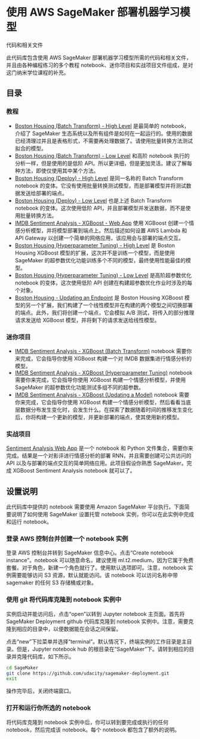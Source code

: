# 使用 AWS SageMaker 部署机器学习模型

代码和相关文件 

此代码库包含使用 AWS SageMaker 部署机器学习模型所需的代码和相关文件，并且由各种编程练习的多个教程 notebook、迷你项目和实战项目文件组成，是对这门纳米学位课程的补充。

## 目录

### 教程
* [Boston Housing (Batch Transform) - High Level](https://github.com/udacity/sagemaker-deployment/tree/master/Tutorials/Boston%20Housing%20-%20XGBoost%20(Batch%20Transform)%20-%20High%20Level.ipynb) 是最简单的 notebook，介绍了 SageMaker 生态系统以及所有组件是如何在一起运行的。使用的数据已经清理过并且是表格形式，不需要再处理数据了。请使用批量转换方法测试拟合的模型。
* [Boston Housing (Batch Transform) - Low Level](https://github.com/udacity/sagemaker-deployment/tree/master/Tutorials/Boston%20Housing%20-%20XGBoost%20(Batch%20Transform)%20-%20Low%20Level.ipynb) 和高阶 notebook 执行的分析一样，但是使用的是低阶 API。所以更详细，但是更加灵活。建议了解每种方法，即使仅使用其中某个方法。
* [Boston Housing (Deploy) - High Level](https://github.com/udacity/sagemaker-deployment/blob/master/Tutorials/Boston%20Housing%20-%20XGBoost%20(Deploy)%20-%20High%20Level.ipynb) 是同一名称的 Batch Transform notebook 的变体。它没有使用批量转换测试模型，而是部署模型并将测试数据发送给部署的端点。
* [Boston Housing (Deploy) - Low Level](https://github.com/udacity/sagemaker-deployment/blob/master/Tutorials/Boston%20Housing%20-%20XGBoost%20(Deploy)%20-%20Low%20Level.ipynb) 也是上述 Batch Transform notebook 的变体。这次使用低阶 API，并且部署模型并发送数据，而不是使用批量转换方法。
* [IMDB Sentiment Analysis - XGBoost - Web App](https://github.com/udacity/sagemaker-deployment/blob/master/Tutorials/IMDB%20Sentiment%20Analysis%20-%20XGBoost%20-%20Web%20App.ipynb) 使用 XGBoost 创建一个情感分析模型，并将模型部署到端点上。然后描述如何设置 AWS Lambda 和 API Gateway 以创建一个简单的网络应用，该应用会与部署的端点交互。
* [Boston Housing (Hyperparameter Tuning) - High Level](https://github.com/udacity/sagemaker-deployment/tree/master/Tutorials/Boston%20Housing%20-%20XGBoost%20(Hyperparameter%20Tuning)%20-%20High%20Level.ipynb) 是 Boston Housing XGBoost 模型的扩展，这次并不是训练一个模型，而是使用 SageMaker 的超参数优化功能训练多个不同的模型，最终使用性能最佳的模型。
* [Boston Housing (Hyperparameter Tuning) - Low Level](https://github.com/udacity/sagemaker-deployment/tree/master/Tutorials/Boston%20Housing%20-%20XGBoost%20(Hyperparameter%20Tuning)%20-%20Low%20Level.ipynb) 是高阶超参数优化 notebook 的变体，这次使用低阶 API 创建在构建超参数优化作业时涉及的每个对象。
* [Boston Housing - Updating an Endpoint](https://github.com/udacity/sagemaker-deployment/tree/master/Tutorials/Boston%20Housing%20-%20Updating%20an%20Endpoint.ipynb) 是 Boston Housing XGBoost 模型的另一个扩展，我们构建了一个线性模型并在构建的两个模型之间切换部署的端点。此外，我们将创建一个端点，它会模拟 A/B 测试，将传入的部分推理请求发送给 XGBoost 模型，并将剩下的请求发送给线性模型。

### 迷你项目
* [IMDB Sentiment Analysis - XGBoost (Batch Transform)](https://github.com/udacity/sagemaker-deployment/tree/master/Mini-Projects/IMDB%20Sentiment%20Analysis%20-%20XGBoost%20(Batch%20Transform).ipynb) notebook 需要你来完成，它会指导你使用 XGBoost 构建一个对 IMDB 数据集进行情感分析的模型。
* [IMDB Sentiment Analysis - XGBoost (Hyperparameter Tuning)](https://github.com/udacity/sagemaker-deployment/tree/master/Mini-Projects/IMDB%20Sentiment%20Analysis%20-%20XGBoost%20(Hyperparameter%20Tuning).ipynb) notebook 需要你来完成，它会指导你使用 XGBoost 构建一个情感分析模型，并使用 SageMaker 的超参数优化功能测试多组不同的超参数。
* [IMDB Sentiment Analysis - XGBoost (Updating a Model)](https://github.com/udacity/sagemaker-deployment/tree/master/Mini-Projects/IMDB%20Sentiment%20Analysis%20-%20XGBoost%20(Updating%20a%20Model).ipynb) notebook 需要你来完成，它会指导你使用 XGBoost 构建一个情感分析模型，然后看看当底层数据分布发生变化时，会发生什么。在探索了数据随着时间的推移发生变化后，你将构建一个更新的模型，并更新部署的端点，使其使用新的模型。

### 实战项目

[Sentiment Analysis Web App](https://github.com/udacity/sagemaker-deployment/tree/master/Project) 是一个 notebook 和 Python 文件集合，需要你来完成。结果是一个对影评进行情感分析的部署 RNN，并且需要创建可公共访问的 API 以及与部署的端点交互的简单网络应用。此项目假设你熟悉 SageMaker。完成 XGBoost Sentiment Analysis notebook 就可以了。

## 设置说明

此代码库中提供的 notebook 需要使用 Amazon SageMaker 平台执行。下面简要说明了如何使用 SageMaker 设置托管 notebook 实例，你可以在此实例中完成和运行 notebook。

### 登录 AWS 控制台并创建一个 notebook 实例

登录 AWS 控制台并转到 SageMaker 信息中心。点击“Create notebook instance”。notebook 可以随意命名，建议使用 ml.t2.medium，因为它属于免费套餐。对于角色，新建一个角色就行了。使用默认选项即可。注意，notebook 实例需要能够访问 S3 资源，默认就能访问。该 notebook 可以访问名称中带 sagemaker 的任何 S3 存储桶或对象。

### 使用 git 将代码库克隆到 notebook 实例中

实例启动并能访问后，点击“open”以转到 Jupyter notebook 主页面。首先将 SageMaker Deployment github 代码库克隆到 notebook 实例中。注意，需要克隆到相应的目录中，以便数据能在会话之间保留。

点击“new”下拉菜单并选择“terminal”。默认情况下，终端实例的工作目录是主目录。但是，Jupyter notebook hub 的根目录在“SageMaker”下。请转到相应的目录并克隆代码库，如下所示。

```bash
cd SageMaker
git clone https://github.com/udacity/sagemaker-deployment.git
exit
```

操作完毕后，关闭终端窗口。

### 打开和运行你所选的 notebook

将代码库克隆到 notebook 实例中后，你可以转到要完成或执行的任何 notebook，然后完成该 notebook。每个 notebook 都包含了额外的说明。
